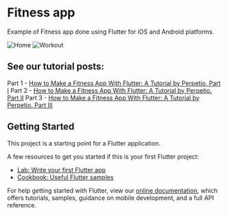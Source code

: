 # Fitness app

Example of Fitness app done using Flutter for iOS and Android platforms.

![Home](https://github.com/perpetio/fitness/blob/master/examples/Home.png?raw=true) ![Workout](https://github.com/perpetio/fitness/blob/master/examples/Workout_1.png?raw=true)

## See our tutorial posts:

Part 1 - [How to Make a Fitness App With Flutter: A Tutorial by Perpetio. Part I](https://perpet.io/blog/how-to-build-a-clubhouse-clone-app-with-flutter-a-tutorial-by-perpetio-part-1/)
Part 2 - [How to Make a Fitness App With Flutter: A Tutorial by Perpetio. Part II](https://perpet.io/blog/how-to-make-a-fitness-app-with-flutter-a-tutorial-by-perpetio-part-ii/)
Part 3 - [How to Make a Fitness App With Flutter: A Tutorial by Perpetio. Part III](https://perpet.io/blog/how-to-make-a-fitness-app-with-flutter-a-tutorial-by-perpetio-part-iii/)


## Getting Started

This project is a starting point for a Flutter application.

A few resources to get you started if this is your first Flutter project:

- [Lab: Write your first Flutter app](https://flutter.dev/docs/get-started/codelab)
- [Cookbook: Useful Flutter samples](https://flutter.dev/docs/cookbook)

For help getting started with Flutter, view our
[online documentation](https://flutter.dev/docs), which offers tutorials,
samples, guidance on mobile development, and a full API reference.
